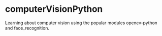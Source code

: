 # computerVisionPython
Learning about computer vision using the popular modules opencv-python and face_recognition.
